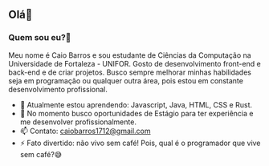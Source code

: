 ## Olá👋

### Quem sou eu?🤔
Meu nome é Caio Barros e sou estudante de Ciências da Computação na Universidade
de Fortaleza - UNIFOR. Gosto de desenvolvimento front-end e back-end e de criar projetos.
Busco sempre melhorar minhas habilidades seja em programação ou qualquer outra área, pois estou
em constante desenvolvimento profissional.

- 🌱 Atualmente estou aprendendo: Javascript, Java, HTML, CSS e Rust.
- 🔭 No momento busco oportunidades de Estágio para ter experiência e me desenvolver profissionalmente.
- 📫 Contato: caiobarros1712@gmail.com
- ⚡ Fato divertido: não vivo sem café! Pois, qual é o programador que vive sem café?😅

<!--
**caiosss/caiosss** is a ✨ _special_ ✨ repository because its `README.md` (this file) appears on your GitHub profile.

Here are some ideas to get you started:

- 🔭 I’m currently working on ...
- 🌱 I’m currently learning ...
- 👯 I’m looking to collaborate on ...
- 🤔 I’m looking for help with ...
- 💬 Ask me about ...
- 📫 How to reach me: ...
- 😄 Pronouns: ...
- ⚡ Fun fact: ...
-->
